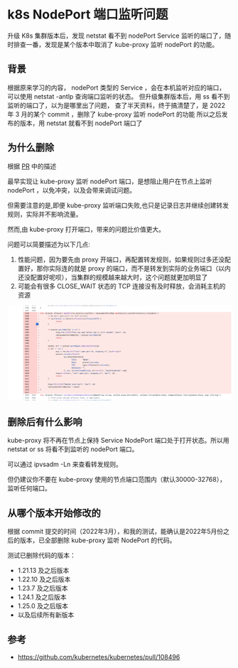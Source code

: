 # k8s NodePort 端口监听问题


升级 K8s 集群版本后，发现 netstat 看不到 nodePort Service 监听的端口了，随时排查一番，发现是某个版本中取消了 kube-proxy 监听 nodePort 的功能。
<!--more-->

## 背景

根据原来学习的内容， nodePort 类型的 Service ，会在本机监听对应的端口，可以使用 netstat -antlp 查询端口监听的状态。
但升级集群版本后，用 ss 看不到监听的端口了，以为是哪里出了问题，
查了半天资料，终于搞清楚了，是 2022 年 3 月的某个 commit ，删除了 kube-proxy 监听 nodePort 的功能
所以之后发布的版本，用 netstat 就看不到 nodePort 端口了


## 为什么删除

根据 [PR](https://github.com/kubernetes/kubernetes/pull/108496) 中的描述

最早实现让 kube-proxy 监听 nodePort 端口，是想阻止用户在节点上监听 nodePort ，以免冲突，以及会带来调试问题。

但需要注意的是,即便 kube-proxy 监听端口失败,也只是记录日志并继续创建转发规则，实际并不影响流量。

然而,由 kube-proxy 打开端口，带来的问题比价值更大。

问题可以简要描述为以下几点:

1. 性能问题，因为要先由 proxy 开端口，再配置转发规则，如果规则过多还没配置好，那你实际连的就是 proxy 的端口，而不是转发到实际的业务端口（以内还没配置好呢呗），当集群的规模越来越大时，这个问题就更加明显了
2. 可能会有很多 CLOSE_WAIT 状态的 TCP 连接没有及时释放，会消耗主机的资源


![删除代码](../images/post_images/WX20230911-124000.png)

## 删除后有什么影响

kube-proxy 将不再在节点上保持 Service NodePort 端口处于打开状态。所以用 netstat or ss 将看不到监听的 nodePort 端口。

可以通过 ipvsadm -Ln 来查看转发规则。

但仍建议你不要在 kube-proxy 使用的节点端口范围内（默认30000-32768），监听任何端口。



## 从哪个版本开始修改的

根据 commit 提交的时间（2022年3月），和我的测试，能确认是2022年5月份之后的版本，已全部删除 kube-proxy 监听 NodePort 的代码。

测试已删除代码的版本：

- 1.21.13 及之后版本
- 1.22.10 及之后版本
- 1.23.7 及之后版本
- 1.24.1 及之后版本
- 1.25.0 及之后版本
- 以及后续所有新版本

## 参考

-  https://github.com/kubernetes/kubernetes/pull/108496
